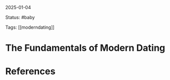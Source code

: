 2025-01-04

Status: #baby 

Tags: [[moderndating]]

# The Fundamentals of Modern Dating









# References
